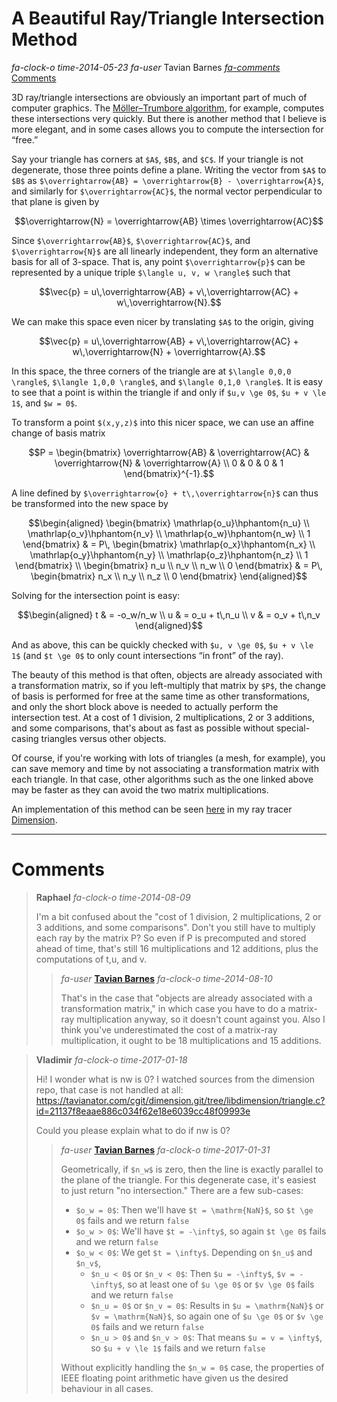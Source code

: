 # A Beautiful Ray/Triangle Intersection Method

<div class="infobar">

*fa-clock-o* *time-2014-05-23*
*fa-user* Tavian Barnes
[*fa-comments* Comments](#comments)

</div>


3D ray/triangle intersections are obviously an important part of much of computer graphics.
The [Möller–Trumbore algorithm], for example, computes these intersections very quickly.
But there is another method that I believe is more elegant, and in some cases allows you to compute the intersection for “free.”

[Möller–Trumbore algorithm]: https://en.wikipedia.org/wiki/M%C3%B6ller%E2%80%93Trumbore_intersection_algorithm

Say your triangle has corners at `$A$`, `$B$`, and `$C$`.
If your triangle is not degenerate, those three points define a plane.
Writing the vector from `$A$` to `$B$` as `$\overrightarrow{AB} = \overrightarrow{B} - \overrightarrow{A}$`, and similarly for `$\overrightarrow{AC}$`, the normal vector perpendicular to that plane is given by

```math
\overrightarrow{N} = \overrightarrow{AB} \times \overrightarrow{AC}
```

Since `$\overrightarrow{AB}$`, `$\overrightarrow{AC}$`, and `$\overrightarrow{N}$` are all linearly independent, they form an alternative basis for all of 3-space.
That is, any point `$\overrightarrow{p}$`  can be represented by a unique triple `$\langle u, v, w \rangle$` such that

```math
\vec{p} = u\,\overrightarrow{AB} + v\,\overrightarrow{AC} + w\,\overrightarrow{N}.
```

We can make this space even nicer by translating `$A$` to the origin, giving

```math
\vec{p} = u\,\overrightarrow{AB} + v\,\overrightarrow{AC} + w\,\overrightarrow{N} + \overrightarrow{A}.
```

In this space, the three corners of the triangle are at `$\langle 0,0,0 \rangle$`, `$\langle 1,0,0 \rangle$`, and `$\langle 0,1,0 \rangle$`.
It is easy to see that a point is within the triangle if and only if `$u,v \ge 0$`, `$u + v \le 1$`, and `$w = 0$`.

To transform a point `$(x,y,z)$` into this nicer space, we can use an affine change of basis matrix

```math
P = \begin{bmatrix}
\overrightarrow{AB} & \overrightarrow{AC} & \overrightarrow{N} & \overrightarrow{A} \\
0 & 0 & 0 & 1
\end{bmatrix}^{-1}.
```

A line defined by `$\overrightarrow{o} + t\,\overrightarrow{n}$` can thus be transformed into the new space by

```math
\begin{aligned}
\begin{bmatrix}
\mathrlap{o_u}\hphantom{n_u} \\
\mathrlap{o_v}\hphantom{n_v} \\
\mathrlap{o_w}\hphantom{n_w} \\
1
\end{bmatrix}
& =
P\,
\begin{bmatrix}
\mathrlap{o_x}\hphantom{n_x} \\
\mathrlap{o_y}\hphantom{n_y} \\
\mathrlap{o_z}\hphantom{n_z} \\
1
\end{bmatrix} \\
\begin{bmatrix}
n_u \\
n_v \\
n_w \\
0
\end{bmatrix}
& =
P\,
\begin{bmatrix}
n_x \\
n_y \\
n_z \\
0
\end{bmatrix}
\end{aligned}
```

Solving for the intersection point is easy:

```math
\begin{aligned}
t & = -o_w/n_w \\
u & = o_u + t\,n_u \\
v & = o_v + t\,n_v
\end{aligned}
```

And as above, this can be quickly checked with `$u, v \ge 0$`, `$u + v \le 1$` (and `$t \ge 0$` to only count intersections &ldquo;in front&rdquo; of the ray).

The beauty of this method is that often, objects are already associated with a transformation matrix, so if you left-multiply that matrix by `$P$`, the change of basis is performed for free at the same time as other transformations, and only the short block above is needed to actually perform the intersection test.
At a cost of 1 division, 2 multiplications, 2 or 3 additions, and some comparisons, that's about as fast as possible without special-casing triangles versus other objects.

Of course, if you're working with lots of triangles (a mesh, for example), you can save memory and time by not associating a transformation matrix with each triangle.
In that case, other algorithms such as the one linked above may be faster as they can avoid the two matrix multiplications.

An implementation of this method can be seen [here] in my ray tracer [Dimension].

[here]: /cgit/dimension.git/commit/?id=21137f8eaae886c034f62e18e6039cc48f09993e
[Dimension]: /dimension/

---


# Comments

> **Raphael**
> *fa-clock-o* *time-2014-08-09*
>
> I'm a bit confused about the "cost of 1 division, 2 multiplications, 2 or 3 additions, and some comparisons".
> Don't you still have to multiply each ray by the matrix P?
> So even if P is precomputed and stored ahead of time, that's still 16 multiplications and 12 additions, plus the computations of t,u, and v.
>
> > *fa-user* [**Tavian Barnes**](/)
> > *fa-clock-o* *time-2014-08-10*
> >
> > That's in the case that "objects are already associated with a transformation matrix," in which case you have to do a matrix-ray multiplication anyway, so it doesn't count against you.
> > Also I think you've underestimated the cost of a matrix-ray multiplication, it ought to be 18 multiplications and 15 additions.

> **Vladimir**
> *fa-clock-o* *time-2017-01-18*
>
> Hi! I wonder what is nw is 0? I watched sources from the dimension repo, that case is not handled at all: \
> <https://tavianator.com/cgit/dimension.git/tree/libdimension/triangle.c?id=21137f8eaae886c034f62e18e6039cc48f09993e>
>
> Could you please explain what to do if nw is 0?
>
> > *fa-user* [**Tavian Barnes**](/)
> > *fa-clock-o* *time-2017-01-31*
> >
> > Geometrically, if `$n_w$` is zero, then the line is exactly parallel to the plane of the triangle.
> > For this degenerate case, it's easiest to just return "no intersection."
> > There are a few sub-cases:
> >
> > - `$o_w = 0$`: Then we'll have `$t = \mathrm{NaN}$`, so `$t \ge 0$` fails and we return `false`
> > - `$o_w > 0$`: We'll have `$t = -\infty$`, so again `$t \ge 0$` fails and we return `false`
> > - `$o_w < 0$`: We get `$t = \infty$`.  Depending on `$n_u$` and `$n_v$`,
> >   - `$n_u < 0$` or `$n_v < 0$`: Then `$u = -\infty$`, `$v = -\infty$`, so at least one of `$u \ge 0$` or `$v \ge 0$` fails and we return `false`
> >   - `$n_u = 0$` or `$n_v = 0$`: Results in `$u = \mathrm{NaN}$` or `$v = \mathrm{NaN}$`, so again one of `$u \ge 0$` or `$v \ge 0$` fails and we return `false`
> >   - `$n_u > 0$` and `$n_v > 0$`: That means `$u = v = \infty$`, so `$u + v \le 1$` fails and we return `false`
> >
> > Without explicitly handling the `$n_w = 0$` case, the properties of IEEE floating point arithmetic have given us the desired behaviour in all cases.
